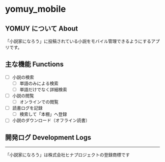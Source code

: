 # yomuy_mobile

## YOMUY について About

「小説家になろう」に投稿されている小説をモバイル管理できるようにするアプリです。

## 主な機能 Functions

- [ ] 小説の検索
  - [ ] 単語のみによる検索
  - [ ] 単語だけでなく詳細検索
- [ ] 小説の閲覧
  - [ ] オンラインでの閲覧
- [ ] 読書ログを記録
  - [ ] 検索して「本棚」へ登録
- [ ] 小説のダウンロード（オフライン読書）

## 開発ログ Development Logs

---

「小説家になろう」は株式会社ヒナプロジェクトの登録商標です
